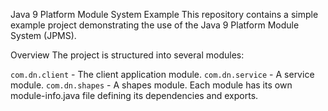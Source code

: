 Java 9 Platform Module System Example
This repository contains a simple example project demonstrating the use of the Java 9 Platform Module System (JPMS).

Overview
The project is structured into several modules:

`com.dn.client` - The client application module.
`com.dn.service` - A service module.
`com.dn.shapes` - A shapes module.
Each module has its own module-info.java file defining its dependencies and exports.

